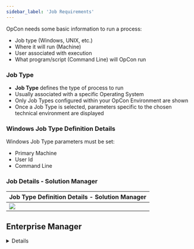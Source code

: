 ```yaml
---
sidebar_label: 'Job Requirements'
---
```


OpCon needs some basic information to run a process:

* Job type (Windows, UNIX, etc.)
* Where it will run (Machine)
* User associated with execution
* What program/script (Command Line) will OpCon run


### Job Type

* **Job Type** defines the type of process to run
* Usually associated with a specific Operating System
* Only Job Types configured within your OpCon Environment are shown
* Once a Job Type is selected, parameters specific to the chosen technical environment are displayed

### Windows Job Type Definition Details

Windows Job Type parameters must be set:

* Primary Machine
* User Id
* Command Line

### Job Details - Solution Manager

| Job Type Definition Details - Solution Manager         |
|--------------------------------------------------------|
| ![](../static/imgbasic/sm-job-type-details.png)                 |


## Enterprise Manager

<details>

#### Job Type - Enterprise Manager

| Job Type - Enterprise Manager         |
|---------------------------------------|
| ![](../static/imgbasic/Picture15.png) |

#### Job Details - Enterprise Manager

| Job Type Definition Details - Enterprise Manager       |
|--------------------------------------------------------|
| ![](../static/imgbasic/Picture16.png)                           |

</details>
